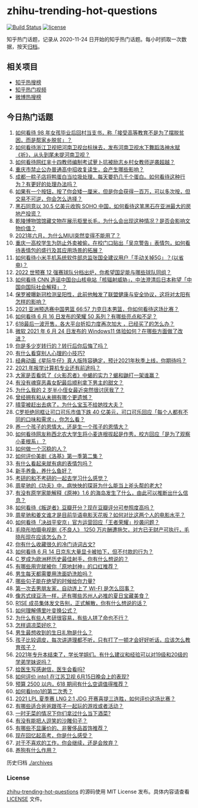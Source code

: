 # zhihu-trending-hot-questions

[![Build Status](https://github.com/justjavac/zhihu-trending-hot-questions/workflows/ci/badge.svg?branch=master)](https://github.com/justjavac/zhihu-trending-hot-questions/actions)
[![license](https://img.shields.io/github/license/justjavac/zhihu-trending-hot-questions)](https://github.com/justjavac/zhihu-trending-hot-questions/blob/master/LICENSE)

知乎热门话题，记录从 2020-11-24 日开始的知乎热门话题。每小时抓取一次数据，按天[归档](./archives)。

## 相关项目

- [知乎热搜榜](https://github.com/justjavac/zhihu-trending-top-search)
- [知乎热门视频](https://github.com/justjavac/zhihu-trending-hot-video)
- [微博热搜榜](https://github.com/justjavac/weibo-trending-hot-search)

## 今日热门话题

<!-- BEGIN -->
<!-- 最后更新时间 Thu Jun 17 2021 07:01:47 GMT+0800 (China Standard Time) -->

1. [如何看待 98
   年女孩毕业后回村当支书，称「接受高等教育不是为了摆脱贫困，而是帮家乡脱贫」？](https://www.zhihu.com/question/465207940)
2. [如何看待浙江卫视把河南卫视台标抹去，发布河南卫视水下舞蹈洛神水赋《祈》，从头到尾未提河南卫视？](https://www.zhihu.com/question/465063765)
3. [如何看待网红芈十四教师编制考试萝卜坑被励志乡村女教师逆袭超越？](https://www.zhihu.com/question/465163742)
4. [重庆市禁止公办普通高中招收复读生，会产生哪些影响？](https://www.zhihu.com/question/465388410)
5. [成都一粽子店将鸭蛋白当垃圾处理，每天要扔几千个蛋白。如何看待这种行为？有更好的处理办法吗？](https://www.zhihu.com/question/464471406)
6. [如果有一个按钮，按了你会矮一厘米，但是你会获得一百万，可以多次按，但交易不可逆，你会怎么选择？](https://www.zhihu.com/question/367519449)
7. [黑石同意以 30.5 亿美元收购 SOHO
   中国，如何看待这笔黑石在亚洲最大的房地产投资？](https://www.zhihu.com/question/465393675)
8. [乾陵博物馆馆藏文物在展示柜里长毛，为什么会出现这种情况？是否会影响文物价值？](https://www.zhihu.com/question/465179682)
9. [2021年六月，为什么MIUI突然变得不能用了？](https://www.zhihu.com/question/464439883)
10. [重庆一高校学生为防止外卖被偷，在校门口贴出「吴京警告」表情包，如何看待表情包的盛行及其应用场景的拓展？](https://www.zhihu.com/question/465131961)
11. [如何看待小米手机系统软件部总监张国全建议用户「手动关掉5G」？(以省电)？](https://www.zhihu.com/question/464463766)
12. [2022 世预赛 12
    强赛球队分档出炉，你希望国足能与哪些球队同组？](https://www.zhihu.com/question/465258786)
13. [如何看待 CNN
    造谣中国台山核电站「核辐射威胁」，中法澄清后日本称望「中国向国际社会解释」？](https://www.zhihu.com/question/465318332)
14. [保罗被曝新冠检测呈阳性，此前他触发了联盟健康与安全协议，这将对太阳有怎样的影响？](https://www.zhihu.com/question/465408333)
15. [2021 亚洲预选赛中国男篮 66:57
    力克日本男篮，你如何看待这场比赛？](https://www.zhihu.com/question/465335366)
16. [如何看待 6 月 16 日发布的荣耀 50
    系列？有哪些亮点和不足？](https://www.zhihu.com/question/464503288)
17. [618最后一波开售，各大平台折扣力度再次加大
    ，已经买了的怎么办？](https://www.zhihu.com/question/465206197)
18. [微软 2021 年 6 月 24 日发布的 Windows11
    体验如何？在哪些方面做了改进？](https://www.zhihu.com/question/465279770)
19. [你是多少岁转行的？转行后你后悔了吗？](https://www.zhihu.com/question/420770266)
20. [有什么看穿别人心理的小技巧?](https://www.zhihu.com/question/349419279)
21. [经典动画《星际牛仔》真人版阵容确定，预计2021年秋季上线，你期待吗？](https://www.zhihu.com/question/464080191)
22. [2021 年报学计算机专业还有前途吗？](https://www.zhihu.com/question/458339006)
23. [大家是否看低了《火影忍者》中蝎的实力？蝎和鼬打一架谁赢？](https://www.zhihu.com/question/464702791)
24. [有没有魂穿恶毒女配最后顺利拿下男主的甜文？](https://www.zhihu.com/question/445174404)
25. [为什么我的 2 岁半小侄女最近突然很讨厌我了？](https://www.zhihu.com/question/464633812)
26. [曾经拥有和从未拥有哪个更遗憾？](https://www.zhihu.com/question/463488790)
27. [晴雯被赶出去病了，为什么宝玉不给她找大夫？](https://www.zhihu.com/question/464950110)
28. [C罗拒绝同框让可口可乐市值下跌 40
    亿美元，可口可乐回应「每个人都有不同的口味和需求」，你怎么看？](https://www.zhihu.com/question/465292823)
29. [养一个孩子的恩情大，还是生一个孩子的恩情大？](https://www.zhihu.com/question/344589485)
30. [如何看待网友称西北农大学生将小麦连根拔起是作秀，校方回应「是为了观察小麦根系」？](https://www.zhihu.com/question/465265604)
31. [如何做一个沉稳的人？](https://www.zhihu.com/question/298243670)
32. [如何评价美剧《洛基》第一季第二集？](https://www.zhihu.com/question/465306226)
33. [有什么看起来就有病的表情包吗？](https://www.zhihu.com/question/459596154)
34. [新手养鱼，养什么鱼好？](https://www.zhihu.com/question/425639824)
35. [考研的和不考研的一起去学习什么感觉？](https://www.zhihu.com/question/454852118)
36. [周星驰的《功夫》中，病怏怏的琛哥为什么能当上斧头帮的老大?](https://www.zhihu.com/question/460071485)
37. [有没有原学家能解释《原神》1.6
    的海岛发生了什么，由此可以推断出什么信息？](https://www.zhihu.com/question/465176624)
38. [如何看待《叛逆者》豆瓣开分？现在豆瓣评分可参照度高吗？](https://www.zhihu.com/question/465131172)
39. [周星驰和姜文谁才是目前华语电影天花板？如何对比这两个人的电影水平？](https://www.zhihu.com/question/463799369)
40. [如何看待「决战平安京」官方运营回应「王者荣耀」抄袭问题？](https://www.zhihu.com/question/465195776)
41. [毛晓彤拍摄电视剧《不良人》 1250
    万片酬遭拖欠，对方已无财产可执行，毛晓彤现在应该怎么办？](https://www.zhihu.com/question/465208835)
42. [你有什么收藏很久的冷门诗词古文?](https://www.zhihu.com/question/446560681)
43. [如何看待 6 月 14 日京东大量显卡被拍下，但不付款的行为？](https://www.zhihu.com/question/465139496)
44. [C 罗成为欧洲杯历史最佳射手，你有什么想说的？](https://www.zhihu.com/question/465254279)
45. [有哪些用完就被你「原地封神」的口红推荐？](https://www.zhihu.com/question/464075483)
46. [男生每天都需要用洗面奶洗脸吗？](https://www.zhihu.com/question/463918849)
47. [哪些句子能在绝望的时候给你力量?](https://www.zhihu.com/question/461255650)
48. [第一次去男朋友家，自动连上了 WI-FI 是怎么回事？](https://www.zhihu.com/question/464961722)
49. [像苏式绿豆汤一样，还有哪些苏州人必推的夏日宝藏美食？](https://www.zhihu.com/question/465122287)
50. [R1SE 成员集体发文告别，正式解散，你有什么想说的话？](https://www.zhihu.com/question/464906683)
51. [如何理解傅里叶变换公式？](https://www.zhihu.com/question/19714540)
52. [为什么有些人考研很容易，有些人拼了命也不行？](https://www.zhihu.com/question/464366430)
53. [怎样调凉菜好吃？](https://www.zhihu.com/question/352465516)
54. [男生最想收到的生日礼物是什么？](https://www.zhihu.com/question/20235357)
55. [孩子比较调皮，每次讲道理都不听，只有打了一顿才会好好听话，应该怎么教育孩子？](https://www.zhihu.com/question/455635806)
56. [2021年专升本结束了，学长学姐们。有什么建议和经验可以对19级和20级的学弟学妹说吗？](https://www.zhihu.com/question/458630742)
57. [给医生写感谢信，医生会看吗?](https://www.zhihu.com/question/461215612)
58. [如何评价 into1 在江苏卫视 6月15日晚会上的表现?](https://www.zhihu.com/question/465098736)
59. [预算 2500 以内，618 期间有什么空调值得推荐？](https://www.zhihu.com/question/458511177)
60. [如何看Into1的第二次秀？](https://www.zhihu.com/question/465218190)
61. [2021 LPL 夏季赛 LNG 2:1 JDG
    开赛喜提三连胜，如何评价这场比赛？](https://www.zhihu.com/question/465178025)
62. [有哪些适合爸爸跟孩子一起玩的游戏或者活动？](https://www.zhihu.com/question/60498981)
63. [一时无菜的情况下你们拿过什么当下酒菜?](https://www.zhihu.com/question/441373755)
64. [有没有能把人逗笑的沙雕句子？](https://www.zhihu.com/question/465106856)
65. [有哪些不显廉价的、非奢侈品首饰推荐？](https://www.zhihu.com/question/38580281)
66. [现在回忆起高考，你是什么感受？](https://www.zhihu.com/question/279826998)
67. [对于不喜欢的工作，你会继续，还是会放弃？](https://www.zhihu.com/question/463097088)
68. [养狗有什么作用？](https://www.zhihu.com/question/455659791)

<!-- END -->

历史归档 [./archives](./archives)

### License

[zhihu-trending-hot-questions](https://github.com/justjavac/zhihu-trending-hot-questions)
的源码使用 MIT License 发布。具体内容请查看 [LICENSE](./LICENSE) 文件。
